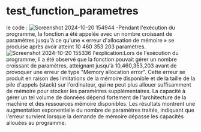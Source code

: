 # test_function_parametres
le code :
![Screenshot 2024-10-20 154944](https://github.com/user-attachments/assets/2633a71d-59f6-4ff2-9600-9e4a9feeee77)
-Pendant l'exécution du programme, la fonction a été appelée avec un nombre croissant de paramètres jusqu'à ce qu'une « erreur d'allocation de mémoire » se produise après avoir atteint 10 460 353 203 paramètres.
![Screenshot 2024-10-20 155336](https://github.com/user-attachments/assets/ad2e8b00-04c2-46fe-893e-2c24a4363753)
l'explication:Lors de l'exécution du programme, il a été observé que la fonction pouvait gérer un nombre croissant de paramètres, atteignant jusqu'à 10,460,353,203 avant de provoquer une erreur de type "Memory allocation error". Cette erreur se produit en raison des limitations de la mémoire disponible et de la taille de la pile d'appels (stack) sur l'ordinateur, qui ne peut plus allouer suffisamment de mémoire pour stocker les paramètres supplémentaires. La capacité à gérer un tel volume de données dépend fortement de l'architecture de la machine et des ressources mémoire disponibles. Les résultats montrent une augmentation exponentielle du nombre de paramètres traités, indiquant que l'erreur survient lorsque la demande de mémoire dépasse les capacités allouées au programme.
